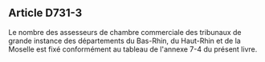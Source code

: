 Article D731-3
----
Le nombre des assesseurs de chambre commerciale des tribunaux de grande instance
des départements du Bas-Rhin, du Haut-Rhin et de la Moselle est fixé
conformément au tableau de l'annexe 7-4 du présent livre.

